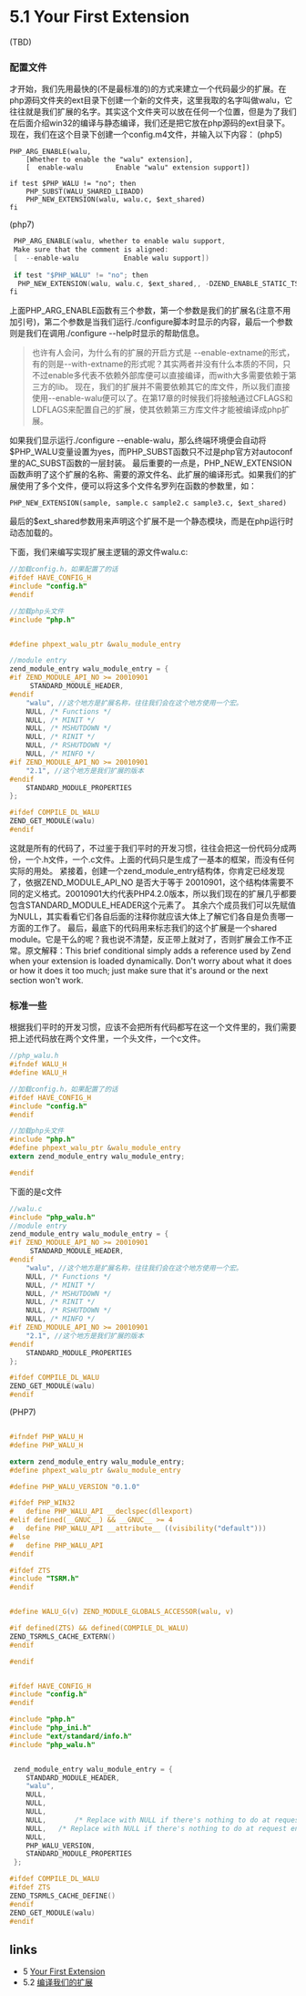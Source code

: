 # 5.1 Your First Extension 
(TBD)

### 配置文件
才开始，我们先用最快的(不是最标准的)的方式来建立一个代码最少的扩展。在php源码文件夹的ext目录下创建一个新的文件夹，这里我取的名字叫做walu，它往往就是我们扩展的名字。其实这个文件夹可以放在任何一个位置，但是为了我们在后面介绍win32的编译与静态编译，我们还是把它放在php源码的ext目录下。
现在，我们在这个目录下创建一个config.m4文件，并输入以下内容：
(php5)


    PHP_ARG_ENABLE(walu,
        [Whether to enable the "walu" extension],
        [  enable-walu        Enable "walu" extension support])

    if test $PHP_WALU != "no"; then
        PHP_SUBST(WALU_SHARED_LIBADD)
        PHP_NEW_EXTENSION(walu, walu.c, $ext_shared)
    fi


(php7)


````c
 PHP_ARG_ENABLE(walu, whether to enable walu support,
 Make sure that the comment is aligned:
 [  --enable-walu           Enable walu support])
 
 if test "$PHP_WALU" != "no"; then
  PHP_NEW_EXTENSION(walu, walu.c, $ext_shared,, -DZEND_ENABLE_STATIC_TSRMLS_CACHE=1)
fi
````

上面PHP_ARG_ENABLE函数有三个参数，第一个参数是我们的扩展名(注意不用加引号)，第二个参数是当我们运行./configure脚本时显示的内容，最后一个参数则是我们在调用./configure --help时显示的帮助信息。

> 也许有人会问，为什么有的扩展的开启方式是 --enable-extname的形式，有的则是--with-extname的形式呢？其实两者并没有什么本质的不同，只不过enable多代表不依赖外部库便可以直接编译，而with大多需要依赖于第三方的lib。
> 现在，我们的扩展并不需要依赖其它的库文件，所以我们直接使用--enable-walu便可以了。在第17章的时候我们将接触通过CFLAGS和LDFLAGS来配置自己的扩展，使其依赖第三方库文件才能被编译成php扩展。

如果我们显示运行./configure --enable-walu，那么终端环境便会自动将$PHP_WALU变量设置为yes，而PHP_SUBST函数只不过是php官方对autoconf里的AC_SUBST函数的一层封装。
最后重要的一点是，PHP_NEW_EXTENSION函数声明了这个扩展的名称、需要的源文件名、此扩展的编译形式。如果我们的扩展使用了多个文件，便可以将这多个文件名罗列在函数的参数里，如：

    PHP_NEW_EXTENSION(sample, sample.c sample2.c sample3.c, $ext_shared)

最后的$ext_shared参数用来声明这个扩展不是一个静态模块，而是在php运行时动态加载的。


下面，我们来编写实现扩展主逻辑的源文件walu.c:
````c
//加载config.h，如果配置了的话
#ifdef HAVE_CONFIG_H
#include "config.h"
#endif

//加载php头文件
#include "php.h"


#define phpext_walu_ptr &walu_module_entry

//module entry
zend_module_entry walu_module_entry = {
#if ZEND_MODULE_API_NO >= 20010901
     STANDARD_MODULE_HEADER,
#endif
    "walu", //这个地方是扩展名称，往往我们会在这个地方使用一个宏。
    NULL, /* Functions */
    NULL, /* MINIT */
    NULL, /* MSHUTDOWN */
    NULL, /* RINIT */
    NULL, /* RSHUTDOWN */
    NULL, /* MINFO */
#if ZEND_MODULE_API_NO >= 20010901
    "2.1", //这个地方是我们扩展的版本
#endif
    STANDARD_MODULE_PROPERTIES
};

#ifdef COMPILE_DL_WALU
ZEND_GET_MODULE(walu)
#endif

````
这就是所有的代码了，不过鉴于我们平时的开发习惯，往往会把这一份代码分成两份，一个.h文件，一个.c文件。上面的代码只是生成了一基本的框架，而没有任何实际的用处。
紧接着，创建一个zend_module_entry结构体，你肯定已经发现了，依据ZEND_MODULE_API_NO 是否大于等于 20010901，这个结构体需要不同的定义格式。20010901大约代表PHP4.2.0版本，所以我们现在的扩展几乎都要包含STANDARD_MODULE_HEADER这个元素了。
其余六个成员我们可以先赋值为NULL，其实看看它们各自后面的注释你就应该大体上了解它们各自是负责哪一方面的工作了。
最后，最底下的代码用来标志我们的这个扩展是一个shared module。它是干么的呢？我也说不清楚，反正带上就对了，否则扩展会工作不正常。原文解释：This brief conditional simply adds a reference used by Zend when your extension is loaded dynamically. Don't worry about what it does or how it does it too much; just make sure that it's around or the next section won't work.
### 标准一些
根据我们平时的开发习惯，应该不会把所有代码都写在这一个文件里的，我们需要把上述代码放在两个文件里，一个头文件，一个c文件。
````c
//php_walu.h
#ifndef WALU_H
#define WALU_H

//加载config.h，如果配置了的话
#ifdef HAVE_CONFIG_H
#include "config.h"
#endif

//加载php头文件
#include "php.h"
#define phpext_walu_ptr &walu_module_entry
extern zend_module_entry walu_module_entry;

#endif

````
下面的是c文件
````c
//walu.c
#include "php_walu.h"
//module entry
zend_module_entry walu_module_entry = {
#if ZEND_MODULE_API_NO >= 20010901
     STANDARD_MODULE_HEADER,
#endif
    "walu", //这个地方是扩展名称，往往我们会在这个地方使用一个宏。
    NULL, /* Functions */
    NULL, /* MINIT */
    NULL, /* MSHUTDOWN */
    NULL, /* RINIT */
    NULL, /* RSHUTDOWN */
    NULL, /* MINFO */
#if ZEND_MODULE_API_NO >= 20010901
    "2.1", //这个地方是我们扩展的版本
#endif
    STANDARD_MODULE_PROPERTIES
};

#ifdef COMPILE_DL_WALU
ZEND_GET_MODULE(walu)
#endif

````

(PHP7)

````c

#ifndef PHP_WALU_H
#define PHP_WALU_H

extern zend_module_entry walu_module_entry;
#define phpext_walu_ptr &walu_module_entry

#define PHP_WALU_VERSION "0.1.0"

#ifdef PHP_WIN32
#	define PHP_WALU_API __declspec(dllexport)
#elif defined(__GNUC__) && __GNUC__ >= 4
#	define PHP_WALU_API __attribute__ ((visibility("default")))
#else
#	define PHP_WALU_API
#endif

#ifdef ZTS
#include "TSRM.h"
#endif


#define WALU_G(v) ZEND_MODULE_GLOBALS_ACCESSOR(walu, v)

#if defined(ZTS) && defined(COMPILE_DL_WALU)
ZEND_TSRMLS_CACHE_EXTERN()
#endif

#endif

````

````c

#ifdef HAVE_CONFIG_H
#include "config.h"
#endif

#include "php.h"
#include "php_ini.h"
#include "ext/standard/info.h"
#include "php_walu.h"


 zend_module_entry walu_module_entry = {
 	STANDARD_MODULE_HEADER,
 	"walu",
 	NULL,
	NULL,
	NULL,
	NULL,		/* Replace with NULL if there's nothing to do at request start */
	NULL,	/* Replace with NULL if there's nothing to do at request end */
	NULL,
 	PHP_WALU_VERSION,
 	STANDARD_MODULE_PROPERTIES
 };

#ifdef COMPILE_DL_WALU
#ifdef ZTS
ZEND_TSRMLS_CACHE_DEFINE()
#endif
ZEND_GET_MODULE(walu)
#endif

````

## links
   * 5 [Your First Extension](<5.md>)
   * 5.2 [编译我们的扩展](<5.2.md>)


